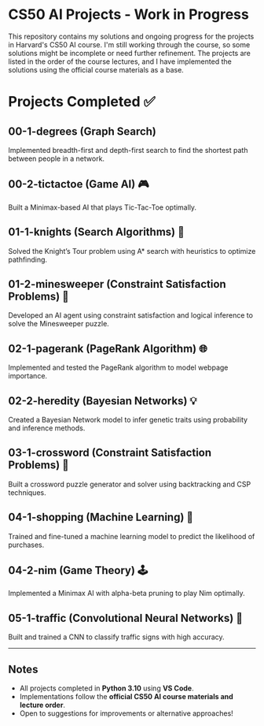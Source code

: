 # CS50 AI Projects - Work in Progress

This repository contains my solutions and ongoing progress for the projects in Harvard's CS50 AI course. I'm still working through the course, so some solutions might be incomplete or need further refinement. The projects are listed in the order of the course lectures, and I have implemented the solutions using the official course materials as a base.

# Projects Completed ✅

## 00-1-degrees (Graph Search)
Implemented breadth-first and depth-first search to find the shortest path between people in a network.

## 00-2-tictactoe (Game AI) 🎮
Built a Minimax-based AI that plays Tic-Tac-Toe optimally.

## 01-1-knights (Search Algorithms) 🏰
Solved the Knight’s Tour problem using A* search with heuristics to optimize pathfinding.

## 01-2-minesweeper (Constraint Satisfaction Problems) 📝
Developed an AI agent using constraint satisfaction and logical inference to solve the Minesweeper puzzle.

## 02-1-pagerank (PageRank Algorithm) 🌐
Implemented and tested the PageRank algorithm to model webpage importance.

## 02-2-heredity (Bayesian Networks) 💡
Created a Bayesian Network model to infer genetic traits using probability and inference methods.

## 03-1-crossword (Constraint Satisfaction Problems) 📝
Built a crossword puzzle generator and solver using backtracking and CSP techniques.

## 04-1-shopping (Machine Learning) 🛒
Trained and fine-tuned a machine learning model to predict the likelihood of purchases.

## 04-2-nim (Game Theory) 🕹️
Implemented a Minimax AI with alpha-beta pruning to play Nim optimally.

## 05-1-traffic (Convolutional Neural Networks) 🚗
Built and trained a CNN to classify traffic signs with high accuracy.

---

## Notes
- All projects completed in **Python 3.10** using **VS Code**.  
- Implementations follow the **official CS50 AI course materials and lecture order**.  
- Open to suggestions for improvements or alternative approaches!

